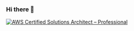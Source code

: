 ### Hi there 👋

<!--
**yeoneeeeeeee/yeoneeeeeeee** is a ✨ _special_ ✨ repository because its `README.md` (this file) appears on your GitHub profile.

Here are some ideas to get you started:

- 🔭 I’m currently working on ...
- 🌱 I’m currently learning ...
- 👯 I’m looking to collaborate on ...
- 🤔 I’m looking for help with ...
- 💬 Ask me about ...
- 📫 How to reach me: ...
- 😄 Pronouns: ...
- ⚡ Fun fact: ...
-->

[![AWS Certified Solutions Architect – Professional](https://images.credly.com/size/120x120/images/2d84e428-9078-49b6-a804-13c15383d0de/image.png)](https://www.credly.com/badges/63ed624b-dd0c-492d-b534-5f88d1085304/public_url)
